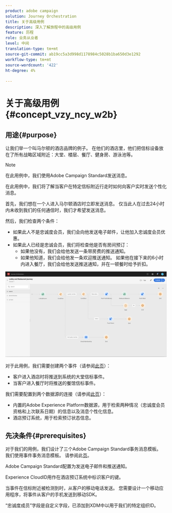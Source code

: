 ```yaml
---
product: adobe campaign
solution: Journey Orchestration
title: 关于高级用例
description: 深入了解旅程中的高级用例
feature: 历程
role: 业务从业者
level: 中间
translation-type: tm+mt
source-git-commit: ab19cc5a3d998d1178984c5028b1ba650d3e1292
workflow-type: tm+mt
source-wordcount: '422'
ht-degree: 4%

---
```



# 关于高级用例{#concept_vzy_ncy_w2b}

## 用途{#purpose}

让我们举一个叫马尔顿的酒店品牌的例子。 在他们的酒店里，他们把信标设备放在了所有战略区域附近：大堂、楼层、餐厅、健身房、游泳池等。

>[!NOTE]
>
>在此用例中，我们使用Adobe Campaign Standard发送消息。

在此用例中，我们将了解当客户在特定信标附近行走时如何向客户实时发送个性化消息。

首先，我们想在一个人进入马尔顿酒店时立即发送消息。 仅当此人在过去24小时内未收到我们的任何通信时，我们才希望发送消息。

然后，我们检查两个条件：

* 如果此人不是忠诚度会员，我们会向他发送电子邮件，让他加入忠诚度会员优惠。
* 如果此人已经是忠诚会员，我们将检查他是否有房间预订：
   * 如果他没有，我们会给他发送一条带房费的推送通知。
   * 如果他知道，我们会给他发一条欢迎推送通知。 如果他在接下来的6小时内进入餐厅，我们会给他发送推送通知，并在一顿餐时给予折扣。

![](../assets/journeyuc2_29.png)

对于此用例，我们需要创建两个事件（请参阅[此页](../usecase/configuring-the-events.md)）：

* 客户进入酒店时将推送到系统的大堂信标事件。
* 当客户进入餐厅时将推送的餐馆信标事件。

我们需要配置到两个数据源的连接（请参阅[此页](../usecase/configuring-the-data-sources.md)）：

* 内置的Adobe Experience Platform数据源，用于检索两种情况（忠诚度会员资格和上次联系日期）的信息以及消息个性化信息。
* 酒店预订系统，用于检索预订状态信息。

## 先决条件{#prerequisites}

对于我们的用例，我们设计了三个Adobe Campaign Standard事务消息模板。 我们使用事件事务消息模板。 请参阅此[页](https://docs.adobe.com/content/help/zh-Hans/campaign-standard/using/communication-channels/transactional-messaging/about-transactional-messaging.html)。

Adobe Campaign Standard配置为发送电子邮件和推送通知。

Experience CloudID用作在酒店预订系统中标识客户的键。

当事件在信标附近被检测到时，从客户的移动电话发送。 您需要设计一个移动应用程序，将事件从客户的手机发送到移动SDK。

“忠诚度成员”字段是自定义字段，已添加到XDM中以用于我们的特定组织ID。
